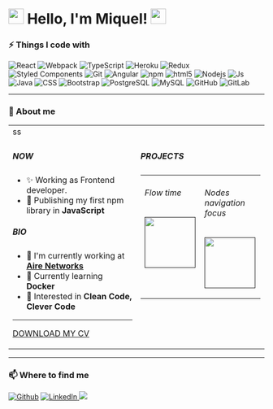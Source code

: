 <h1>
  <img src="https://emojipedia-us.s3.dualstack.us-west-1.amazonaws.com/thumbs/240/apple/237/fire_1f525.png" width="30" alt="new" /> 
  Hello, I'm Miquel! 
  <img src="https://emojipedia-us.s3.dualstack.us-west-1.amazonaws.com/thumbs/240/apple/237/fire_1f525.png" width="30" alt="new" />
</h1>

<h3>⚡ Things I code with</h3>
<p>
  <img alt="React" src="https://img.shields.io/badge/-React-45b8d8?style=flat-square&logo=react&logoColor=white" />
  <img alt="Webpack" src="https://img.shields.io/badge/-Webpack-8DD6F9?style=flat-square&logo=webpack&logoColor=white" /> 
  <img alt="TypeScript" src="https://img.shields.io/badge/-TypeScript-007ACC?style=flat-square&logo=typescript&logoColor=white" />
  <img alt="Heroku" src="https://img.shields.io/badge/-Heroku-430098?style=flat-square&logo=heroku&logoColor=white" />
  <img alt="Redux" src="https://img.shields.io/badge/-Redux-764ABC?style=flat-square&logo=redux&logoColor=white" />
  <img alt="Styled Components" src="https://img.shields.io/badge/-Styled_Components-db7092?style=flat-square&logo=styled-components&logoColor=white" />
  <img alt="Git" src="https://img.shields.io/badge/-Git-F05032?style=flat-square&logo=git&logoColor=white" />
  <img alt="Angular" src="https://img.shields.io/badge/-Angular-DD0031?style=flat-square&logo=angular&logoColor=white" />
  <img alt="npm" src="https://img.shields.io/badge/-NPM-CB3837?style=flat-square&logo=npm&logoColor=white" />
  <img alt="html5" src="https://img.shields.io/badge/-HTML5-E34F26?style=flat-square&logo=html5&logoColor=white" />
  <img alt="Nodejs" src="https://img.shields.io/badge/-Nodejs-43853d?style=flat-square&logo=Node.js&logoColor=white" />
    <img alt="Js" src="https://img.shields.io/badge/-JavaScript-3c9d5e?style=flat-square&logo=javascript" />
    <img alt="Java" src="https://img.shields.io/badge/-java-E34A86?style=flat-square&logo=java" />
    <img alt="CSS" src="https://img.shields.io/badge/-CSS3-1572B6?style=flat-square&logo=css3" />
  <img alt="Bootstrap" src="https://img.shields.io/badge/-Bootstrap-563D7C?style=flat-square&logo=bootstrap" />
  <img alt="PostgreSQL" src="https://img.shields.io/badge/-PostgreSQL-336791?style=flat-square&logo=postgresql" />
  <img alt="MySQL" src="https://img.shields.io/badge/-MySQL-dbe1a6?style=flat-square&logo=mysql" />
  <img alt="GitHub" src="https://img.shields.io/badge/-GitHub-181717?style=flat-square&logo=github" />
  <img alt="GitLab" src="https://img.shields.io/badge/-GitLab-FCA121?style=flat-square&logo=gitlab" />
</p>

<hr> 

<h3>🚀 About me</h3>

<table width="100% !important">
  <tr>
    <td valign="top">ss</td>
  <tr/>
 <tr><td valign="top" width="50%">

##### NOW

- ✨ Working as Frontend developer.
- 🎯 Publishing my first npm library in **JavaScript**

##### BIO

- 🏢 I'm currently working at [**Aire Networks**](https://www.airenetworks.es/)
- 🌱 Currently learning **Docker**
- 🧐 Interested in **Clean Code, Clever Code**
  
 <hr>
  
[DOWNLOAD MY CV]()
  
</td><td valign="top" width="50%">

##### PROJECTS

<table><tr>

<td valign="top" width="33%">

###### Flow time
[<img src="" width="100">]()

</td>

<td valign="top" width="33%">

###### Nodes navigation focus
[<img src="" width="100">]()

</td>

</tr></table>

</td></tr></table>

<hr> 

<h3>📫 Where to find me</h3>

<p>
  <a href="https://github.com/Miuqel-Lopez-Avila" target="_blank"><img alt="Github" src="https://img.shields.io/badge/GitHub-%2312100E.svg?&style=for-the-badge&logo=Github&logoColor=white" /></a>  
  <a href="https://www.linkedin.com/in/miquel-l%C3%B3pez-avila-45b9b91b2/" target="_blank"><img alt="LinkedIn" src="https://img.shields.io/badge/linkedin-%230077B5.svg?&style=for-the-badge&logo=linkedin&logoColor=white" />
    <a href="mailto:miquellopezavila@gmail.com"><img src="https://img.shields.io/badge/e‑mail-D14836.svg?style=for-the-badge&logo=GMail&logoColor=white"/></a>
</p>





